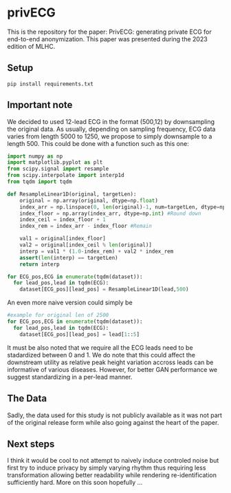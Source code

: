 # privECG

This is the repository for the paper: PrivECG: generating private ECG for end-to-end anonymization. This paper was presented during the 2023 edition of MLHC. 

## Setup

```
pip install requirements.txt
```

## Important note

We decided to used 12-lead ECG in the format (500,12) by downsampling the original data. As usually, depending on sampling frequency, ECG data varies from length 5000 to 1250, we propose to simply downsample to a length 500. This could be done with a function such as this one:

```python
import numpy as np
import matplotlib.pyplot as plt
from scipy.signal import resample
from scipy.interpolate import interp1d
from tqdm import tqdm

def ResampleLinear1D(original, targetLen):
    original = np.array(original, dtype=np.float)
    index_arr = np.linspace(0, len(original)-1, num=targetLen, dtype=np.float)
    index_floor = np.array(index_arr, dtype=np.int) #Round down
    index_ceil = index_floor + 1
    index_rem = index_arr - index_floor #Remain

    val1 = original[index_floor]
    val2 = original[index_ceil % len(original)]
    interp = val1 * (1.0-index_rem) + val2 * index_rem
    assert(len(interp) == targetLen)
    return interp

for ECG_pos,ECG in enumerate(tqdm(dataset)):
  for lead_pos,lead in tqdm(ECG):
    dataset[ECG_pos][lead_pos] = ResampleLinear1D(lead,500)
```

An even more naive version could simply be

```python
#example for original len of 2500
for ECG_pos,ECG in enumerate(tqdm(dataset)):
  for lead_pos,lead in tqdm(ECG):
    dataset[ECG_pos][lead_pos] = lead[1::5]
```

It must be also noted that we require all the ECG leads need to be stadardized between 0 and 1. We do note that this could affect the downstream utility as relative peak height variation accross leads can be informative of various diseases. However, for better GAN performance we suggest standardizing in a per-lead manner.

## The Data

Sadly, the data used for this study is not publicly available as it was not part of the original release form while also going against the heart of the paper.

## Next steps

I think it would be cool to not attempt to naively induce controled noise but first try to induce privacy by simply varying rhythm thus requiring less transformation allowing better readability while rendering re-identification sufficiently hard. More on this soon hopefully ...

